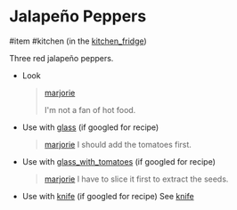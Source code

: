 # Jalapeño Peppers

#item #kitchen (in the [kitchen_fridge](kitchen_fridge.md))

Three red jalapeño peppers.

- Look

  > [marjorie](characters/marjorie.md)
  >
  > I'm not a fan of hot food.

- Use with [glass](items/glass.md) (if googled for recipe)
  > [marjorie](characters/marjorie.md)
  > I should add the tomatoes first.

- Use with [glass_with_tomatoes](items/glass_with_tomatoes.md) (if googled for recipe)
  > [marjorie](characters/marjorie.md)
  > I have to slice it first to extract the seeds.

- Use with [knife](items/knife.md)  (if googled for recipe)
  See [knife](items/knife.md)